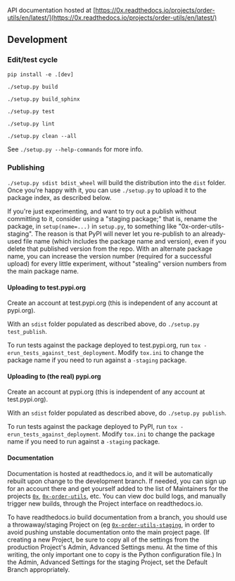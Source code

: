 API documentation hosted at [https://0x.readthedocs.io/projects/order-utils/en/latest/](https://0x.readthedocs.io/projects/order-utils/en/latest/)

## Development

### Edit/test cycle
`pip install -e .[dev]`

`./setup.py build`

`./setup.py build_sphinx`

`./setup.py test`

`./setup.py lint`

`./setup.py clean --all`

See `./setup.py --help-commands` for more info.

### Publishing
`./setup.py sdist bdist_wheel` will build the distribution into the `dist` folder.  Once you're happy with it, you can use `./setup.py` to upload it to the package index, as described below.

If you're just experimenting, and want to try out a publish without committing to it, consider using a "staging package;" that is, rename the package, in `setup(name=...)` in `setup.py`, to something like "0x-order-utils-staging".  The reason is that PyPI will never let you re-publish to an already-used file name (which includes the package name and version), even if you delete that published version from the repo.  With an alternate package name, you can increase the version number (required for a successful upload) for every little experiment, without "stealing" version numbers from the main package name.

#### Uploading to test.pypi.org
Create an account at test.pypi.org (this is independent of any account at pypi.org).

With an `sdist` folder populated as described above, do `./setup.py test_publish`.

To run tests against the package deployed to test.pypi.org, run `tox -erun_tests_against_test_deployment`.  Modify `tox.ini` to change the package name if you need to run against a `-staging` package.

#### Uploading to (the real) pypi.org
Create an account at pypi.org (this is independent of any account at test.pypi.org).

With an `sdist` folder populated as described above, do `./setup.py publish`.

To run tests against the package deployed to PyPI, run `tox -erun_tests_against_deployment`.  Modify `tox.ini` to change the package name if you need to run against a `-staging` package.

#### Documentation
Documentation is hosted at readthedocs.io, and it will be automatically rebuilt upon change to the development branch.  If needed, you can sign up for an account there and get yourself added to the list of Maintainers for the projects [`0x`](https://readthedocs.org/projects/0x/), [`0x-order-utils`](https://readthedocs.org/projects/0x-order-utils/), etc.  You can view doc build logs, and manually trigger new builds, through the Project interface on readthedocs.io.

To have readthedocs.io build documentation from a branch, you should use a throwaway/staging Project on (eg [`0x-order-utils-staging`](https://readthedocs.org/projects/0x-order-utils-staging/), in order to avoid pushing unstable documentation onto the main project page.  (If creating a new Project, be sure to copy all of the settings from the production Project's Admin, Advanced Settings menu.  At the time of this writing, the only important one to copy is the Python configuration file.)  In the Admin, Advanced Settings for the staging Project, set the Default Branch appropriately.

